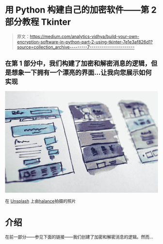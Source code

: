 # 用 Python 构建自己的加密软件——第 2 部分教程 Tkinter

> 原文：<https://medium.com/analytics-vidhya/build-your-own-encryption-software-in-python-part-2-using-tkinter-7e1e3af826d1?source=collection_archive---------7----------------------->

## 在第 1 部分中，我们构建了加密和解密消息的逻辑，但是想象一下拥有一个漂亮的界面…让我向您展示如何实现

![](img/0fafce77842ca1dfb25d5153f02a3b01.png)

在 [Unsplash](https://unsplash.com?utm_source=medium&utm_medium=referral) 上由[halance](https://unsplash.com/@halacious?utm_source=medium&utm_medium=referral)拍摄的照片

# 介绍

在前一部分——参见下面的链接——我们创建了加密和解密消息的逻辑。然而…